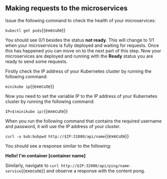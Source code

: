 ## Making requests to the microservices

Issue the following command to check the health of your microservices:

`kubectl get pods`{{execute}}

You should see 0/1 besides the status **not ready**. This will change to 1/1 when your microservices is fully deployed and waiting for requests. Once this has happened you can move on to the next part of this step.
Now your microservices are deployed and running with the **Ready** status you are ready to send some requests.

Firstly check the IP address of your Kubernetes cluster by running the following command:

`minikube ip`{{execute}}

Now you need to set the variable IP to the IP address of your Kubernetes cluster by running the following command:

`IP=$(minikube ip)`{{execute}}

When you run the following command that contains the required username and password, it will use the IP address of your cluster.

`curl -u bob:bobpwd http://$IP:31000/api/name`{{execute}}

You should see a response similar to the following:

**Hello! I'm container [container name]**

Similarly, navigate to `curl http://$IP:32000/api/ping/name-service`{{execute}} and observe a response with the content pong.
